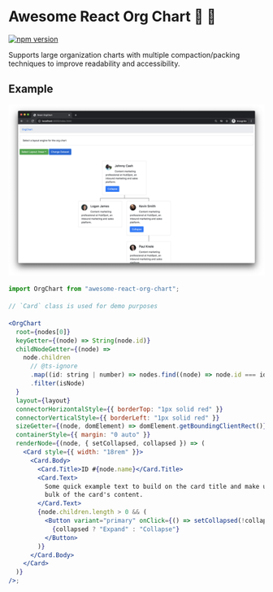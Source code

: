 # Awesome React Org Chart 👥 🤼

[![npm version](https://badge.fury.io/js/awesome-react-org-chart.svg)](https://badge.fury.io/js/awesome-react-org-chart)

Supports large organization charts with multiple compaction/packing techniques to improve readability and accessibility.

## Example

![](./screenshot.png)

```jsx
import OrgChart from "awesome-react-org-chart";

// `Card` class is used for demo purposes

<OrgChart
  root={nodes[0]}
  keyGetter={(node) => String(node.id)}
  childNodeGetter={(node) =>
    node.children
      // @ts-ignore
      .map((id: string | number) => nodes.find((node) => node.id === id))
      .filter(isNode)
  }
  layout={layout}
  connectorHorizontalStyle={{ borderTop: "1px solid red" }}
  connectorVerticalStyle={{ borderLeft: "1px solid red" }}
  sizeGetter={(node, domElement) => domElement.getBoundingClientRect()}
  containerStyle={{ margin: "0 auto" }}
  renderNode={(node, { setCollapsed, collapsed }) => (
    <Card style={{ width: "18rem" }}>
      <Card.Body>
        <Card.Title>ID #{node.name}</Card.Title>
        <Card.Text>
          Some quick example text to build on the card title and make up the
          bulk of the card's content.
        </Card.Text>
        {node.children.length > 0 && (
          <Button variant="primary" onClick={() => setCollapsed(!collapsed)}>
            {collapsed ? "Expand" : "Collapse"}
          </Button>
        )}
      </Card.Body>
    </Card>
  )}
/>;
```

